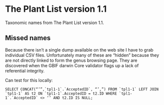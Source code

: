 # The Plant List version 1.1

Taxonomic names from The Plant List version 1.1.


## Missed names

Because there isn’t a single dump available on the web site I have to grab individual CSV files. Unfortunately many of these are “hidden” because they are not directly linked to form the genus browsing page. They are discovered when the GBIF darwin Core validator flags up a lack of referential integrity.

Can test for this locally:

```
SELECT CONCAT(“’”,`tpl1-1`.`AcceptedID`, “’,”) FROM `tpl1-1` LEFT JOIN `tpl1-1` AS t2 ON `tpl1-1`.AcceptedID = t2.ID WHERE `tpl1-1`.`AcceptedID` <> ‘’ AND t2.ID IS NULL;
```
